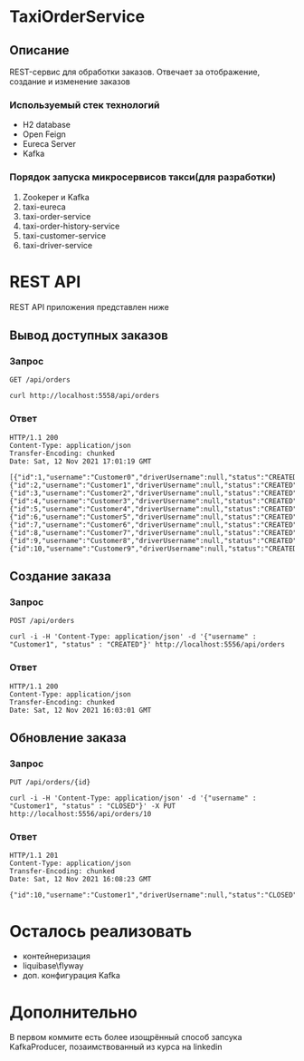 # TaxiOrderService
## Описание

REST-сервис для обработки заказов. Отвечает за отображение, создание и изменение заказов
### Используемый стек технологий
- H2 database
- Open Feign
- Eureca Server
- Kafka

### Порядок запуска микросервисов такси(для разработки)

1. Zookeper и Kafka
2. taxi-eureca
3. taxi-order-service
4. taxi-order-history-service
5. taxi-customer-service
6. taxi-driver-service

# REST API
REST API приложения представлен ниже

## Вывод доступных заказов
### Запрос
`GET /api/orders`

    curl http://localhost:5558/api/orders
### Ответ
    HTTP/1.1 200 
    Content-Type: application/json
    Transfer-Encoding: chunked
    Date: Sat, 12 Nov 2021 17:01:19 GMT

    [{"id":1,"username":"Customer0","driverUsername":null,"status":"CREATED","information":"Information0"},{"id":2,"username":"Customer1","driverUsername":null,"status":"CREATED","information":"Information1"},{"id":3,"username":"Customer2","driverUsername":null,"status":"CREATED","information":"Information2"},{"id":4,"username":"Customer3","driverUsername":null,"status":"CREATED","information":"Information3"},{"id":5,"username":"Customer4","driverUsername":null,"status":"CREATED","information":"Information4"},{"id":6,"username":"Customer5","driverUsername":null,"status":"CREATED","information":"Information5"},{"id":7,"username":"Customer6","driverUsername":null,"status":"CREATED","information":"Information6"},{"id":8,"username":"Customer7","driverUsername":null,"status":"CREATED","information":"Information7"},{"id":9,"username":"Customer8","driverUsername":null,"status":"CREATED","information":"Information8"},{"id":10,"username":"Customer9","driverUsername":null,"status":"CREATED","information":"Information9"}}]%
## Создание заказа
### Запрос
`POST /api/orders`

    curl -i -H 'Content-Type: application/json' -d '{"username" : "Customer1", "status" : "CREATED"}' http://localhost:5556/api/orders
### Ответ
    HTTP/1.1 200
    Content-Type: application/json
    Transfer-Encoding: chunked
    Date: Sat, 12 Nov 2021 16:03:01 GMT
## Обновление заказа

### Запрос
`PUT /api/orders/{id}`

    curl -i -H 'Content-Type: application/json' -d '{"username" : "Customer1", "status" : "CLOSED"}' -X PUT http://localhost:5556/api/orders/10
### Ответ
    HTTP/1.1 201 
    Content-Type: application/json
    Transfer-Encoding: chunked
    Date: Sat, 12 Nov 2021 16:08:23 GMT

    {"id":10,"username":"Customer1","driverUsername":null,"status":"CLOSED","information":null}% 

# Осталось реализовать
- контейнеризация
- liquibase\flyway
- доп. конфигурация Kafka
    
# Дополнительно
В первом коммите есть более изощрённый способ запсука KafkaProducer, позаимствованный из курса на linkedin